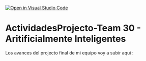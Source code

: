 [![Open in Visual Studio Code](https://classroom.github.com/assets/open-in-vscode-c66648af7eb3fe8bc4f294546bfd86ef473780cde1dea487d3c4ff354943c9ae.svg)](https://classroom.github.com/online_ide?assignment_repo_id=8461539&assignment_repo_type=AssignmentRepo)
# ActividadesProjecto-Team 30 - Aritificialmente Inteligentes
Los avances del projecto final de mi equipo voy a subir aqui : 
